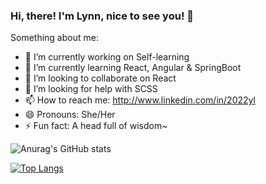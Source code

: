 ### Hi, there! I'm Lynn, nice to see you! 👋

Something about me:

- 🔭 I’m currently working on Self-learning
- 🌱 I’m currently learning React, Angular & SpringBoot
- 👯 I’m looking to collaborate on React
- 🤔 I’m looking for help with SCSS
- 📫 How to reach me: http://www.linkedin.com/in/2022yl
- 😄 Pronouns: She/Her
- ⚡ Fun fact: A head full of wisdom~

![Anurag's GitHub stats](https://github-readme-stats.vercel.app/api?username=linda219go&show_icons=true&theme=radical)


[![Top Langs](https://github-readme-stats.vercel.app/api/top-langs/?username=linda219go)](https://github.com/anuraghazra/github-readme-stats)
